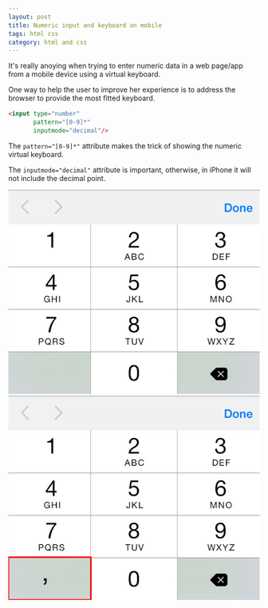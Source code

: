 ```yaml
---
layout: post
title: Numeric input and keyboard on mobile
tags: html css
category: html and css
---
```


It's really anoying when trying to enter numeric data in a web page/app from a mobile device using a virtual keyboard.

One way to help the user to improve her experience is to address the browser to provide the most fitted keyboard. 

```html
<input type="number"
       pattern="[0-9]*"
       inputmode="decimal"/>
```

The ```pattern="[0-9]*"``` attribute makes the trick of showing the numeric virtual keyboard.

The ```inputmode="decimal"``` attribute is important, otherwise, in iPhone it will not include the decimal point.

![Without inputmode attribute](../images/posts/2021-03-15-Numeric-Input/numeric-input-02.jpeg)
![With inputmode attribute](../images/posts/2021-03-15-Numeric-Input/numeric-input-01.jpeg)



